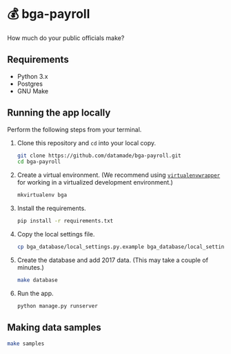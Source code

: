 # 💰 bga-payroll

How much do your public officials make?

## Requirements

- Python 3.x
- Postgres
- GNU Make

## Running the app locally

Perform the following steps from your terminal.

1. Clone this repository and `cd` into your local copy.

    ```bash
    git clone https://github.com/datamade/bga-payroll.git
    cd bga-payroll
    ```
2. Create a virtual environment. (We recommend using [`virtualenvwrapper`](http://virtualenvwrapper.readthedocs.org/en/latest/install.html) for working in a virtualized development environment.)

    ```bash
    mkvirtualenv bga
    ```
3. Install the requirements.

    ```bash
    pip install -r requirements.txt
    ```
4. Copy the local settings file.

    ```bash
    cp bga_database/local_settings.py.example bga_database/local_settings.py
    ```
5. Create the database and add 2017 data. (This may take a couple of minutes.)

    ```bash
    make database
    ```
6. Run the app.

    ```bash
    python manage.py runserver
    ```

## Making data samples

```bash
make samples
```